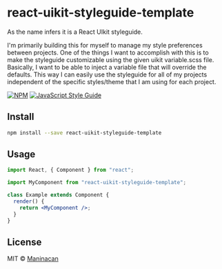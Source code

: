 # react-uikit-styleguide-template

As the name infers it is a React UIkit styleguide.

I'm primarily building this for myself to manage my style preferences between projects. One of the things I want to accomplish with this is to make the styleguide customizable using the given uikit variable.scss file. Basically, I want to be able to inject a variable file that will override the defaults. This way I can easily use the styleguide for all of my projects independent of the specific styles/theme that I am using for each project.

[![NPM](https://img.shields.io/npm/v/react-uikit-styleguide-template.svg)](https://www.npmjs.com/package/react-uikit-styleguide-template) [![JavaScript Style Guide](https://img.shields.io/badge/code_style-standard-brightgreen.svg)](https://standardjs.com)

## Install

```bash
npm install --save react-uikit-styleguide-template
```

## Usage

```jsx
import React, { Component } from "react";

import MyComponent from "react-uikit-styleguide-template";

class Example extends Component {
  render() {
    return <MyComponent />;
  }
}
```

## License

MIT © [Maninacan](https://github.com/Maninacan)
